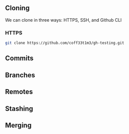 ## Cloning
We can clone in three ways: HTTPS, SSH, and Github CLI

### HTTPS
```sh
git clone https://github.com/coff33t1m3/gh-testing.git
```



## Commits

## Branches

## Remotes

## Stashing

## Merging